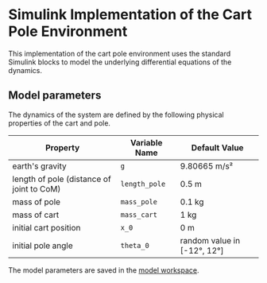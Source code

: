# Simulink Implementation of the Cart Pole Environment

This implementation of the cart pole environment uses the standard Simulink blocks to model the underlying differential equations of the dynamics.

## Model parameters

The dynamics of the system are defined by the following physical properties of the cart and pole.

| Property                                  | Variable Name | Default Value               |
| ----------------------------------------- | ------------- | --------------------------- |
| earth's gravity                           | `g`           | 9.80665 m/s²                |
| length of pole (distance of joint to CoM) | `length_pole` | 0.5 m                       |
| mass of pole                              | `mass_pole`   | 0.1 kg                      |
| mass of cart                              | `mass_cart`   | 1 kg                        |
| initial cart position                     | `x_0`         | 0 m                         |
| initial pole angle                        | `theta_0`     | random value in [-12°, 12°] |

The model parameters are saved in the [model workspace](https://www.mathworks.com/help/simulink/ug/using-model-workspaces.html). 
